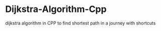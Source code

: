 # Dijkstra-Algorithm-Cpp
dijkstra algorithm in CPP to find shortest path in a journey with shortcuts 
